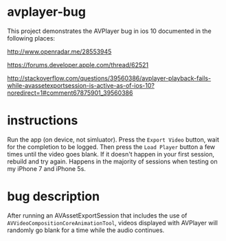 # avplayer-bug

This project demonstrates the AVPlayer bug in ios 10 documented in the following places:

http://www.openradar.me/28553945

https://forums.developer.apple.com/thread/62521

http://stackoverflow.com/questions/39560386/avplayer-playback-fails-while-avassetexportsession-is-active-as-of-ios-10?noredirect=1#comment67875901_39560386

# instructions
Run the app (on device, not simluator). Press the `Export Video` button, wait for the completion to be logged. Then press the `Load Player` button a few times until the video goes blank. If it doesn't happen in your first session, rebuild and try again. Happens in the majority of sessions when testing on my iPhone 7 and iPhone 5s.

# bug description
After running an AVAssetExportSession that includes the use of `AVVideoCompositionCoreAnimationTool`, videos displayed with AVPlayer will randomly go blank for a time while the audio continues.
